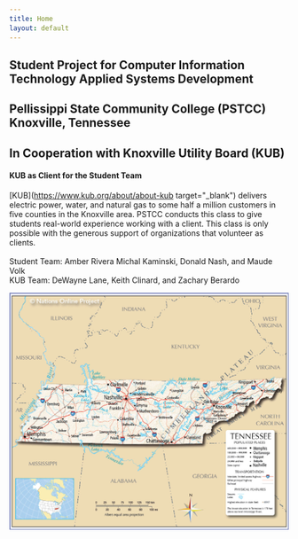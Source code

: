 ```yaml
---
title: Home
layout: default
---
```

## Student Project for Computer Information Technology Applied Systems Development
## Pellissippi State Community College (PSTCC) Knoxville, Tennessee 
## In Cooperation with Knoxville Utility Board (KUB)
#### KUB as Client for the Student Team
[KUB](https://www.kub.org/about/about-kub target="_blank")
 delivers electric power, water, and natural gas to some half a million customers in five counties in the Knoxville area. PSTCC conducts this class to give students real-world experience working with a client. This class is only possible with the generous support of organizations that volunteer as clients. <br /><br />
Student Team: Amber Rivera Michal Kaminski, Donald Nash, and Maude Volk <br />
KUB Team: DeWayne Lane, Keith Clinard, and Zachary Berardo

![GitHub](./images/Tennessee_map.jpg)
